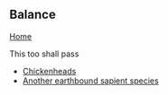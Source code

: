 ## Balance

[Home](../..)

This too shall pass

- [Chickenheads](chickenheads)
- [Another earthbound sapient species](sapient-species)
